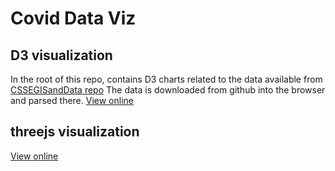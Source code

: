 # Covid Data Viz

## D3 visualization
In the root of this repo, contains D3 charts related to the data available from [CSSEGISandData repo](https://github.com/CSSEGISandData/COVID-19)
The data is downloaded from github into the browser and parsed there.
[View online](https://sebosp.github.io/covid-data-viz/)

## threejs visualization
[View online](https://sebosp.github.io/covid-data-viz/threejs/)
